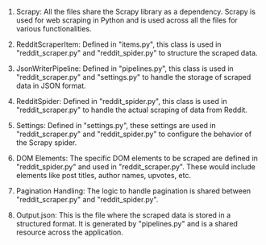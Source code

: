 1. Scrapy: All the files share the Scrapy library as a dependency. Scrapy is used for web scraping in Python and is used across all the files for various functionalities.

2. RedditScraperItem: Defined in "items.py", this class is used in "reddit_scraper.py" and "reddit_spider.py" to structure the scraped data.

3. JsonWriterPipeline: Defined in "pipelines.py", this class is used in "reddit_scraper.py" and "settings.py" to handle the storage of scraped data in JSON format.

4. RedditSpider: Defined in "reddit_spider.py", this class is used in "reddit_scraper.py" to handle the actual scraping of data from Reddit.

5. Settings: Defined in "settings.py", these settings are used in "reddit_scraper.py" and "reddit_spider.py" to configure the behavior of the Scrapy spider.

6. DOM Elements: The specific DOM elements to be scraped are defined in "reddit_spider.py" and used in "reddit_scraper.py". These would include elements like post titles, author names, upvotes, etc.

7. Pagination Handling: The logic to handle pagination is shared between "reddit_scraper.py" and "reddit_spider.py".

8. Output.json: This is the file where the scraped data is stored in a structured format. It is generated by "pipelines.py" and is a shared resource across the application.